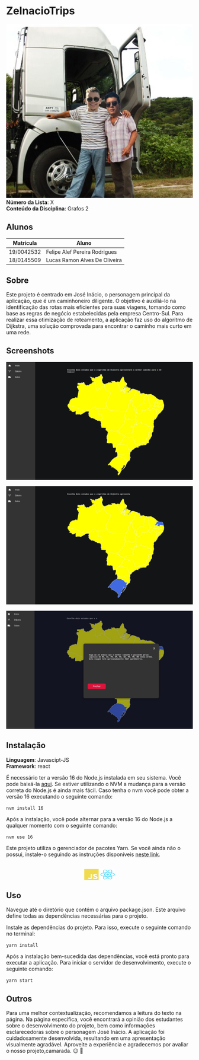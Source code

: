 # ZeInacioTrips
![img](./src/assets/montagem1.jpeg)
**Número da Lista**: X<br>
**Conteúdo da Disciplina**: Grafos 2<br>

## Alunos
|Matrícula | Aluno |
| -- | -- |
| 19/0042532  |  Felipe Alef Pereira Rodrigues |
| 18/0145509  |  Lucas Ramon Alves De Oliveira |

## Sobre 
Este projeto é centrado em José Inácio, o personagem principal da aplicação, que é um caminhoneiro diligente. O objetivo é auxiliá-lo na identificação das rotas mais eficientes para suas viagens, tomando como base as regras de negócio estabelecidas pela empresa Centro-Sul. Para realizar essa otimização de roteamento, a aplicação faz uso do algoritmo de Dijkstra, uma solução comprovada para encontrar o caminho mais curto em uma rede.  

## Screenshots
![img](./doc/documentacao1.jpeg)

![img](./doc/documentacao2.jpeg)

![img](./doc/documentacao3.jpeg)
## Instalação 
**Linguagem**: Javascipt-JS<br>
**Framework**: react<br>

É necessário ter a versão 16 do Node.js instalada em seu sistema. Você pode baixá-la [aqui](https://nodejs.org/en/download). Se estiver utilizando o NVM a mudança para a versão correta do Node.js é ainda mais fácil. Caso tenha o nvm você pode obter a versão 16 executando o seguinte comando:
```
nvm install 16
```
Após a instalação, você pode alternar para a versão 16 do Node.js a qualquer momento com o seguinte comando:

```
nvm use 16

```

Este projeto utiliza o gerenciador de pacotes Yarn. Se você ainda não o possui, instale-o seguindo as instruções disponíveis [neste link](https://yarnpkg.com/getting-started/install).

<div style="display: inline_block" align="center"><br>
  <img align="center" alt="Judeu-Js" height="30" width="40" src="https://raw.githubusercontent.com/devicons/devicon/master/icons/javascript/javascript-plain.svg">
  <img align="center" alt="Judeu-React" height="30" width="40" src="https://raw.githubusercontent.com/devicons/devicon/master/icons/react/react-original.svg">
 </div> 

## Uso 
Navegue até o diretório que contém o arquivo package.json. Este arquivo define todas as dependências necessárias para o projeto.

Instale as dependências do projeto. Para isso, execute o seguinte comando no terminal:

```
yarn install

```
Após a instalação bem-sucedida das dependências, você está pronto para executar a aplicação. Para iniciar o servidor de desenvolvimento, execute o seguinte comando:

```
yarn start
```
## Outros 
Para uma melhor contextualização, recomendamos a leitura do texto na página. Na página específica, você encontrará a opinião dos estudantes sobre o desenvolvimento do projeto, bem como informações esclarecedoras sobre o personagem José Inácio. A aplicação foi cuidadosamente desenvolvida, resultando em uma apresentação visualmente agradável. Aproveite a experiência e agradecemos por avaliar o nosso projeto,camarada. :wink: :handshake: 




